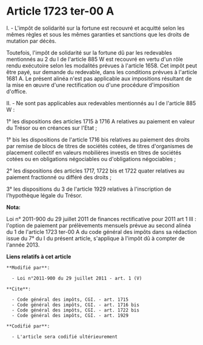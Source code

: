# Article 1723 ter-00 A

I. - L'impôt de solidarité sur la fortune est recouvré et acquitté selon les mêmes règles et sous les mêmes garanties et
sanctions que les droits de mutation par décès. 

Toutefois, l'impôt de solidarité sur la fortune dû par les redevables mentionnés au 2 du I de l'article 885 W est recouvré en
vertu d'un rôle rendu exécutoire selon les modalités prévues à l'article 1658. Cet impôt peut être payé, sur demande du
redevable, dans les conditions prévues à l'article 1681 A. Le présent alinéa n'est pas applicable aux impositions résultant
de la mise en œuvre d'une rectification ou d'une procédure d'imposition d'office.

II. - Ne sont pas applicables aux redevables mentionnés au I de l'article 885 W : 

1° les dispositions des articles 1715 à 1716 A relatives au paiement en valeur du Trésor ou en créances sur l'Etat ; 

1° bis les dispositions de l'article 1716 bis relatives au paiement des droits par remise de blocs de titres de sociétés
cotées, de titres d'organismes de placement collectif en valeurs mobilières investis en titres de sociétés cotées ou en
obligations négociables ou d'obligations négociables ; 

2° les dispositions des articles 1717, 1722 bis et 1722 quater relatives au paiement fractionné ou différé des droits ; 

3° les dispositions du 3 de l'article 1929 relatives à l'inscription de l'hypothèque légale du Trésor.

**Nota:**

Loi n° 2011-900 du 29 juillet 2011 de finances rectificative pour 2011 art 1 III : l'option de paiement par prélèvements
mensuels prévue au second alinéa du 1 de l'article 1723 ter-00 A du code général des impôts dans sa rédaction issue du 7° du
I du présent article, s'applique à l'impôt dû à compter de l'année 2013.

**Liens relatifs à cet article**

	**Modifié par**:

	  - Loi n°2011-900 du 29 juillet 2011 - art. 1 (V)

	**Cite**:

	  - Code général des impôts, CGI. - art. 1715
	  - Code général des impôts, CGI. - art. 1716 bis
	  - Code général des impôts, CGI. - art. 1722 bis
	  - Code général des impôts, CGI. - art. 1929

	**Codifié par**:

	  - L'article sera codifié ultérieurement
